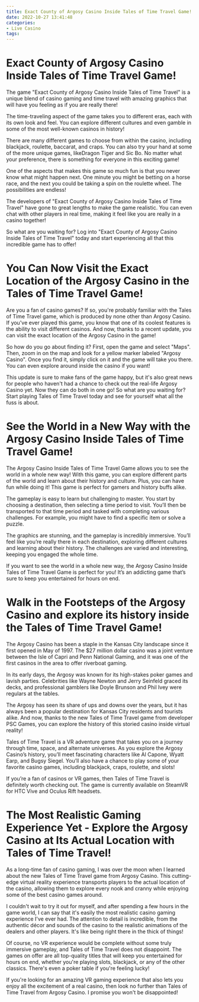 ```yaml
---
title: Exact County of Argosy Casino Inside Tales of Time Travel Game!
date: 2022-10-27 13:41:48
categories:
- Live Casino
tags:
---
```



#  Exact County of Argosy Casino Inside Tales of Time Travel Game!

The game "Exact County of Argosy Casino Inside Tales of Time Travel" is a unique blend of casino gaming and time travel with amazing graphics that will have you feeling as if you are really there!

The time-traveling aspect of the game takes you to different eras, each with its own look and feel. You can explore different cultures and even gamble in some of the most well-known casinos in history! 

There are many different games to choose from within the casino, including blackjack, roulette, baccarat, and craps. You can also try your hand at some of the more unique games, likeDragon Tiger and Sic Bo. No matter what your preference, there is something for everyone in this exciting game! 

One of the aspects that makes this game so much fun is that you never know what might happen next. One minute you might be betting on a horse race, and the next you could be taking a spin on the roulette wheel. The possibilities are endless! 

The developers of "Exact County of Argosy Casino Inside Tales of Time Travel" have gone to great lengths to make the game realistic. You can even chat with other players in real time, making it feel like you are really in a casino together! 

So what are you waiting for? Log into "Exact County of Argosy Casino Inside Tales of Time Travel" today and start experiencing all that this incredible game has to offer!

#  You Can Now Visit the Exact Location of the Argosy Casino in the Tales of Time Travel Game!

Are you a fan of casino games? If so, you're probably familiar with the Tales of Time Travel game, which is produced by none other than Argosy Casino. If you've ever played this game, you know that one of its coolest features is the ability to visit different casinos. And now, thanks to a recent update, you can visit the exact location of the Argosy Casino in the game!

So how do you go about finding it? First, open the game and select "Maps". Then, zoom in on the map and look for a yellow marker labeled "Argosy Casino". Once you find it, simply click on it and the game will take you there. You can even explore around inside the casino if you want!

This update is sure to make fans of the game happy, but it's also great news for people who haven't had a chance to check out the real-life Argosy Casino yet. Now they can do both in one go! So what are you waiting for? Start playing Tales of Time Travel today and see for yourself what all the fuss is about.

#  See the World in a New Way with the Argosy Casino Inside Tales of Time Travel Game!

The Argosy Casino Inside Tales of Time Travel Game allows you to see the world in a whole new way! With this game, you can explore different parts of the world and learn about their history and culture. Plus, you can have fun while doing it! This game is perfect for gamers and history buffs alike.

The gameplay is easy to learn but challenging to master. You start by choosing a destination, then selecting a time period to visit. You’ll then be transported to that time period and tasked with completing various challenges. For example, you might have to find a specific item or solve a puzzle.

The graphics are stunning, and the gameplay is incredibly immersive. You’ll feel like you’re really there in each destination, exploring different cultures and learning about their history. The challenges are varied and interesting, keeping you engaged the whole time.

If you want to see the world in a whole new way, the Argosy Casino Inside Tales of Time Travel Game is perfect for you! It’s an addicting game that’s sure to keep you entertained for hours on end.

#  Walk in the Footsteps of the Argosy Casino and explore its history inside the Tales of Time Travel Game!

The Argosy Casino has been a staple in the Kansas City landscape since it first opened in May of 1997. The $27 million dollar casino was a joint venture between the Isle of Capri and Penn National Gaming, and it was one of the first casinos in the area to offer riverboat gaming.

In its early days, the Argosy was known for its high-stakes poker games and lavish parties. Celebrities like Wayne Newton and Jerry Seinfeld graced its decks, and professional gamblers like Doyle Brunson and Phil Ivey were regulars at the tables.

The Argosy has seen its share of ups and downs over the years, but it has always been a popular destination for Kansas City residents and tourists alike. And now, thanks to the new Tales of Time Travel game from developer PSC Games, you can explore the history of this storied casino inside virtual reality!

Tales of Time Travel is a VR adventure game that takes you on a journey through time, space, and alternate universes. As you explore the Argosy Casino’s history, you’ll meet fascinating characters like Al Capone, Wyatt Earp, and Bugsy Siegel. You’ll also have a chance to play some of your favorite casino games, including blackjack, craps, roulette, and slots!

If you’re a fan of casinos or VR games, then Tales of Time Travel is definitely worth checking out. The game is currently available on SteamVR for HTC Vive and Oculus Rift headsets.

#  The Most Realistic Gaming Experience Yet - Explore the Argosy Casino at Its Actual Location with Tales of Time Travel!

As a long-time fan of casino gaming, I was over the moon when I learned about the new Tales of Time Travel game from Argosy Casino. This cutting-edge virtual reality experience transports players to the actual location of the casino, allowing them to explore every nook and cranny while enjoying some of the best casino games around.

I couldn't wait to try it out for myself, and after spending a few hours in the game world, I can say that it's easily the most realistic casino gaming experience I've ever had. The attention to detail is incredible, from the authentic décor and sounds of the casino to the realistic animations of the dealers and other players. It's like being right there in the thick of things!

Of course, no VR experience would be complete without some truly immersive gameplay, and Tales of Time Travel does not disappoint. The games on offer are all top-quality titles that will keep you entertained for hours on end, whether you're playing slots, blackjack, or any of the other classics. There's even a poker table if you're feeling lucky!

If you're looking for an amazing VR gaming experience that also lets you enjoy all the excitement of a real casino, then look no further than Tales of Time Travel from Argosy Casino. I promise you won't be disappointed!